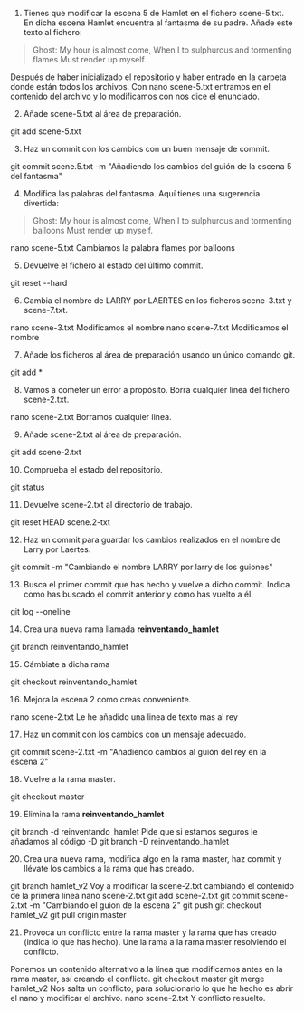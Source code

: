 1. Tienes que modificar la escena 5 de Hamlet en el fichero scene-5.txt. En dicha escena Hamlet encuentra al fantasma de su padre. Añade este texto al fichero:
> Ghost: 
> My hour is almost come,
> When I to sulphurous and tormenting flames
> Must render up myself.

Después de haber inicializado el repositorio y haber entrado en la carpeta donde están todos los archivos.
Con nano scene-5.txt entramos en el contenido del archivo y lo modificamos con nos dice el enunciado.

2. Añade scene-5.txt al área de preparación.

git add scene-5.txt 

3. Haz un commit con los cambios con un buen mensaje de commit.

git commit scene.5.txt -m "Añadiendo los cambios del guión de la escena 5 del fantasma"

4. Modifica las palabras del fantasma. Aquí tienes una sugerencia divertida:
> Ghost: 
> My hour is almost come,
> When I to sulphurous and tormenting balloons
> Must render up myself.

nano scene-5.txt 
Cambiamos la palabra flames por balloons

5. Devuelve el fichero al estado del último commit.

git reset --hard

6. Cambia el nombre de LARRY por LAERTES en los ficheros scene-3.txt y scene-7.txt.

nano scene-3.txt
Modificamos el nombre
nano scene-7.txt
Modificamos el nombre

7. Añade los ficheros al área de preparación usando un único comando git.

git add *

8. Vamos a cometer un error a propósito. Borra cualquier línea del fichero scene-2.txt.

nano scene-2.txt
Borramos cualquier linea.

9. Añade scene-2.txt al área de preparación.

git add scene-2.txt

10. Comprueba el estado del repositorio. 

git status

11. Devuelve scene-2.txt al directorio de trabajo.

git reset HEAD scene.2-txt

12. Haz un commit para guardar los cambios realizados en el nombre de Larry por Laertes.

git commit -m "Cambiando el nombre LARRY por larry de los guiones"

13. Busca el primer commit que has hecho y vuelve a dicho commit. Indica como has buscado el commit anterior y como has vuelto a él.

git log --oneline

14. Crea una nueva rama llamada **reinventando_hamlet**

git branch reinventando_hamlet

15. Cámbiate a dicha rama

git checkout reinventando_hamlet

16. Mejora la escena 2 como creas conveniente.

nano scene-2.txt
Le he añadido una linea de texto mas al rey

17. Haz un commit con los cambios con un mensaje adecuado.

git commit scene-2.txt -m "Añadiendo cambios al guión del rey en la escena 2"

18. Vuelve a la rama master.

git checkout master

19. Elimina la rama **reinventando_hamlet**

git branch -d reinventando_hamlet
Pide que si estamos seguros le añadamos al código -D
git branch -D reinventando_hamlet

20. Crea una nueva rama, modifica algo en la rama master, haz commit y llévate los cambios a la rama que has creado.

git branch hamlet_v2
Voy a modificar la scene-2.txt cambiando el contenido de la primera línea
nano scene-2.txt
git add scene-2.txt
git commit scene-2.txt -m "Cambiando el guion de la escena 2"
git push
git checkout hamlet_v2
git pull origin master

21. Provoca un conflicto entre la rama master y la rama que has creado (indica lo que has hecho). Une la rama a la rama master resolviendo el conflicto.

Ponemos un contenido alternativo a la línea que modificamos antes en la rama master, así creando el conflicto. 
git checkout master
git merge hamlet_v2
Nos salta un conflicto, para solucionarlo lo que he hecho es abrir el nano y modificar el archivo.
nano scene-2.txt
Y conflicto resuelto.



